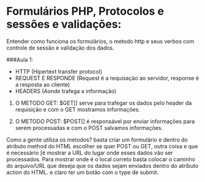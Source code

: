 # Formulários PHP, Protocolos e sessões e validações:

Entender como funciona os formulários, o metodo http e seus verbos com controle de sessão e validação dos dados.

###Aula 1:

* HTTP (Hipertext transfer protocol)
* REQUEST E RESPONDE (Request é a requisação ao servidor, response é a resposta ao cliente)
* HEADERS (Aonde trafega a informação)

1. O METODO GET:
	$GET[] serve para trafegar os dados pelo header da requisição e com o GET mostramos informações.


2. O METODO POST:
	$POST[] é responsável por enviar informações para serem processadas e com o POST salvamos informações.

Como a gente utiliza os metodos? basta criar um formulário e dentro do atributo method do HTML escolher se quer POST ou GET, outra coisa e que é necessário [é mostrar a URL do lugar onde esses dados vão ser processados. Para mostrar onde é o local correto basta colocar o caminho do arquivo/URL que deseja que os dados sejam enviados dentro do atributo action do HTML. e claro ter um botão com o type de submit.